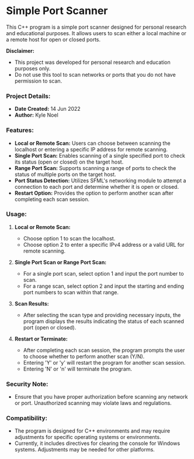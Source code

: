 # Simple Port Scanner

This C++ program is a simple port scanner designed for personal research and educational purposes. It allows users to scan either a local machine or a remote host for open or closed ports. 

**Disclaimer:** 
- This project was developed for personal research and education purposes only.
- Do not use this tool to scan networks or ports that you do not have permission to scan.

### Project Details:

- **Date Created:** 14 Jun 2022
- **Author:** Kyle Noel

### Features:

- **Local or Remote Scan:** Users can choose between scanning the localhost or entering a specific IP address for remote scanning.
- **Single Port Scan:** Enables scanning of a single specified port to check its status (open or closed) on the target host.
- **Range Port Scan:** Supports scanning a range of ports to check the status of multiple ports on the target host.
- **Port Status Detection:** Utilizes SFML's networking module to attempt a connection to each port and determine whether it is open or closed.
- **Restart Option:** Provides the option to perform another scan after completing each scan session.

### Usage:

1. **Local or Remote Scan:**
   - Choose option 1 to scan the localhost.
   - Choose option 2 to enter a specific IPv4 address or a valid URL for remote scanning.

2. **Single Port Scan or Range Port Scan:**
   - For a single port scan, select option 1 and input the port number to scan.
   - For a range scan, select option 2 and input the starting and ending port numbers to scan within that range.

3. **Scan Results:**
   - After selecting the scan type and providing necessary inputs, the program displays the results indicating the status of each scanned port (open or closed).

4. **Restart or Terminate:**
   - After completing each scan session, the program prompts the user to choose whether to perform another scan (Y/N).
   - Entering 'Y' or 'y' will restart the program for another scan session.
   - Entering 'N' or 'n' will terminate the program.

### Security Note:

- Ensure that you have proper authorization before scanning any network or port. Unauthorized scanning may violate laws and regulations.

### Compatibility:

- The program is designed for C++ environments and may require adjustments for specific operating systems or environments.
- Currently, it includes directives for clearing the console for Windows systems. Adjustments may be needed for other platforms.
